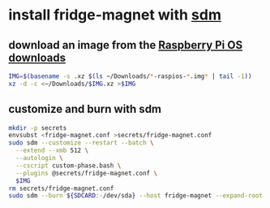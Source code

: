 # install fridge-magnet with [sdm](https://github.com/gitbls/sdm)

## download an image from the [Raspberry Pi OS downloads](https://www.raspberrypi.com/software/operating-systems)

```bash
IMG=$(basename -s .xz $(ls ~/Downloads/*-raspios-*.img* | tail -1))
xz -d -c <~/Downloads/$IMG.xz >$IMG
```

## customize and burn with sdm

```bash
mkdir -p secrets
envsubst <fridge-magnet.conf >secrets/fridge-magnet.conf
sudo sdm --customize --restart --batch \
  --extend --xmb 512 \
  --autologin \
  --cscript custom-phase.bash \
  --plugins @secrets/fridge-magnet.conf \
  $IMG
rm secrets/fridge-magnet.conf
sudo sdm --burn ${SDCARD:-/dev/sda} --host fridge-magnet --expand-root $IMG
```
